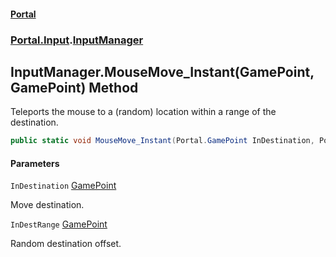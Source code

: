 #### [Portal](index.md 'index')
### [Portal.Input](Portal.Input.md 'Portal.Input').[InputManager](InputManager.md 'Portal.Input.InputManager')

## InputManager.MouseMove_Instant(GamePoint, GamePoint) Method

Teleports the mouse to a (random) location within a range of the destination.

```csharp
public static void MouseMove_Instant(Portal.GamePoint InDestination, Portal.GamePoint InDestRange);
```
#### Parameters

<a name='Portal.Input.InputManager.MouseMove_Instant(Portal.GamePoint,Portal.GamePoint).InDestination'></a>

`InDestination` [GamePoint](GamePoint.md 'Portal.GamePoint')

Move destination.

<a name='Portal.Input.InputManager.MouseMove_Instant(Portal.GamePoint,Portal.GamePoint).InDestRange'></a>

`InDestRange` [GamePoint](GamePoint.md 'Portal.GamePoint')

Random destination offset.